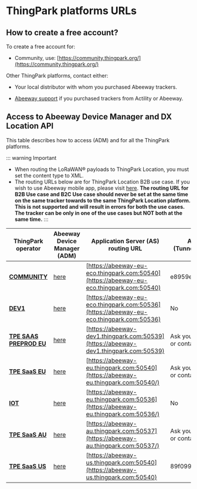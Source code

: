 # ThingPark platforms URLs

## How to create a free account?

To create a free account for:

*  Community, use: [https://community.thingpark.org/](https://community.thingpark.org/)<br/>


Other ThingPark platforms, contact either:

* Your local distributor with whom you purchased Abeeway trackers.<br/>

* [Abeeway support](https://thingpark.page.link/AbeewaySupport) if you purchased trackers from Actility or Abeeway.


## Access to Abeeway Device Manager and DX Location API

This table describes how to access  (ADM) and  for all the ThingPark platforms.

::: warning Important

- When routing the LoRaWAN® payloads to ThingPark Location, you must set the content type to XML.
- The routing URLs below are for ThingPark Location B2B use case. If you wish to use Abeeway mobile app, please visit [here](../../C-Procedure-Topics/GetStartedMobileApp_T/README.md). **The routing URL for B2B Use case and B2C Use case should never be set at the same time on the same tracker towards to the same ThingPark Location platform. This is not supported and will result in errors for both the use cases. The tracker can be only in one of the use cases but NOT both at the same time.**
:::

| ThingPark operator      | Abeeway Device Manager (ADM) | Application Server (AS) routing URL | Application Server (AS) Key</br>(Tunnel Interface Authentication Key) | DX API Platform | DX API Prefix |
| ----------------------- | ---------------------------- | -------------- | ------ | --------------- | ------------- |
| **[COMMUNITY](https://community.thingpark.io/tpe/)**           | [here](https://community.thingpark.io/thingpark/abeewayDeviceAnalyzer/index.php?dxprofile=community-api) | [https://abeeway-eu-eco.thingpark.com:50540](https://abeeway-eu-eco.thingpark.com:50540) | e8959e26fd9bce52700605a9cfe74d53 | [Getting Started](https://dx-api.thingpark.io/getstarted/#/)</br>[Documentation](https://dx-api.thingpark.io/location/latest)</br>[Swagger UI](https://dx-api.thingpark.io/location/latest/swagger-ui/index.html?shortUrl=tpdx-location-api-contract.json)|community-api|
| **[DEV1](https://dev1.thingpark.com/portal/web/)**                | [here](https://dev1.thingpark.com/thingpark/abeewayDeviceAnalyzer/index.php?dxprofile=dev1-api) | [https://abeeway-eu-eco.thingpark.com:50536](https://abeeway-eu-eco.thingpark.com:50536) |  No | [Getting Started](https://dx-api.thingpark.io/getstarted/#/)</br>[Documentation](https://dx-api.thingpark.io/location/latest)</br>[Swagger UI](https://dx-api.thingpark.io/location/latest/swagger-ui/index.html?shortUrl=tpdx-location-api-contract.json) |dev1-api |
| **[TPE SAAS PREPROD EU](https://thingparkenterprise-preprod.eu.actility.com/tpe)** | [here](https://thingparkenterprise-preprod.eu.actility.com/thingpark/abeewayDeviceAnalyzer/index.php?dxprofile=tpe-eu-preprod-api) | [https://abeeway-dev1.thingpark.com:50539](https://abeeway-dev1.thingpark.com:50539) |  Ask your local distributor</br>or contact [Abeeway Support](https://thingpark.page.link/AbeewaySupport) | [Getting Started](https://dx-api.thingpark.io/getstarted/#/)</br>[Documentation](https://dx-api.thingpark.io/location/latest)</br>[Swagger UI](https://dx-api.thingpark.io/location/latest/swagger-ui/index.html?shortUrl=tpdx-location-api-contract.json)|tpe-eu-preprod-api|
| **[TPE SaaS EU](https://thingparkenterprise.eu.actility.com/tpe/)**         | [here](https://thingparkenterprise.eu.actility.com/thingpark/abeewayDeviceAnalyzer/index.php?dxprofile=tpe-eu-api) | [https://abeeway-eu.thingpark.com:50540](https://abeeway-eu.thingpark.com:50540/) |  Ask your local distributor</br>or contact [Abeeway Support](https://thingpark.page.link/AbeewaySupport) |[Getting Started](https://dx-api.thingpark.com/getstarted/#/)</br>[Documentation](https://dx-api.thingpark.com/location/latest)</br>[Swagger UI](https://dx-api.thingpark.com/location/latest/swagger-ui/index.html?shortUrl=tpdx-location-api-contract.json) |tpe-eu-api|
| **[IOT](https://iot.thingpark.com/portal/web/)**                 | [here](https://iot.thingpark.com/abeewayDeviceAnalyzer/?dxprofile=iot-api) | [https://abeeway-eu.thingpark.com:50536](https://abeeway-eu.thingpark.com:50536/) |  No | [Getting Started](https://dx-api.thingpark.com/getstarted/#/)</br>[Documentation](https://dx-api.thingpark.com/location/latest)</br>[Swagger UI](https://dx-api.thingpark.com/location/latest/swagger-ui/index.html?shortUrl=tpdx-location-api-contract.json) | iot-api|
| **[TPE SaaS AU](https://thingparkenterprise.au.actility.com/tpe/)**         | [here](https://thingparkenterprise.au.actility.com/thingpark/abeewayDeviceAnalyzer/index.php?dxprofile=tpe-au1-api) | [https://abeeway-au.thingpark.com:50537](https://abeeway-au.thingpark.com:50537/) |  Ask your local distributor</br>or contact [Abeeway Support](https://thingpark.page.link/AbeewaySupport) |[Getting Started](https://dx-api-au1.thingpark.com/getstarted/#/)</br>[Documentation](https://dx-api-au1.thingpark.com/location/latest)</br>[Swagger UI](https://dx-api-au1.thingpark.com/location/latest/swagger-ui/index.html?shortUrl=tpdx-location-api-contract.json) |tpe-au1-api|
| **[TPE SaaS US](https://thingparkenterprise.us.actility.com/tpe)**         | [here](https://thingparkenterprise.us.actility.com/thingpark/abeewayDeviceAnalyzer/index.php?dxprofile=tpe-us-api) | [https://abeeway-us.thingpark.com:50540](https://abeeway-us.thingpark.com:50540) |  89f099f1ac454f121a4aeab50a41ef54 | [Getting Started](https://dx-api-us.thingpark.com/getstarted/#/)</br>[Documentation](https://dx-api-us.thingpark.com/location/latest)</br>[Swagger UI](https://dx-api-us.thingpark.com/location/latest/swagger-ui/index.html?shortUrl=tpdx-location-api-contract.json) | tpe-us-api|


